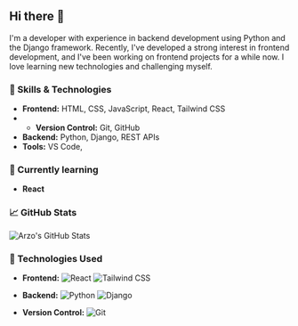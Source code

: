 ## Hi there 👋
I'm a developer with experience in backend development using Python and the Django framework. Recently, I've developed a strong interest in frontend development, and I've been working on frontend projects for a while now. I love learning new technologies and challenging myself.

### 🚀 Skills & Technologies

- **Frontend:** HTML, CSS, JavaScript, React, Tailwind CSS
- - **Version Control:** Git, GitHub
 - **Backend:** Python, Django, REST APIs
- **Tools:** VS Code, 

### 🌱 Currently learning
- **React**

### 📈 GitHub Stats
![Arzo's GitHub Stats](https://github-readme-stats.vercel.app/api?username=arezooamiri&show_icons=true&hide_title=true)


### 🧰 Technologies Used
- **Frontend:** 
  ![React](https://img.shields.io/badge/React-17.0.2-blue) 
  ![Tailwind CSS](https://img.shields.io/badge/Tailwind%20CSS-2.1-blue)
- **Backend:** 
  ![Python](https://img.shields.io/badge/Python-3.9-blue) 
  ![Django](https://img.shields.io/badge/Django-3.2-green)


- **Version Control:** 
  ![Git](https://img.shields.io/badge/Git-2.30.0-orange)











